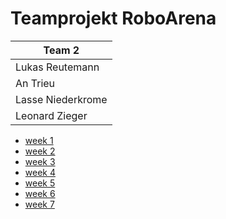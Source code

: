 # Teamprojekt RoboArena

| Team 2 |
| ----------------- |
| Lukas Reutemann   | 
| An Trieu          | 
| Lasse Niederkrome |
| Leonard Zieger    |

* [week 1](week1/index.md)
* [week 2](week2/index.md)
* [week 3](week3/index.md)
* [week 4](week4/index.md)
* [week 5](week5/index.md)
* [week 6](week6/index.md)
* [week 7](week7/index.md)
